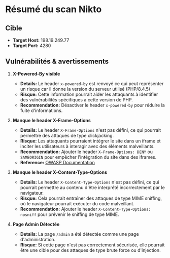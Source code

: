 # Résumé du scan Nikto

## Cible
- **Target Host:** 198.19.249.77
- **Target Port:** 4280

## Vulnérabilités & avertissements
1. **X-Powered-By visible**
    - **Details:** Le header `x-powered-by` est renvoyé ce qui peut représenter un risque car il donne la version du serveur utilisé (PHP/8.4.5)
    - **Risque:** Cette information pourrait aider les attaquants à identifier des vulnérabilités spécifiques à cette version de PHP.
    - **Recommendation:** Désactiver le header `x-powered-by` pour réduire la fuite d'informations.

2. **Manque le header X-Frame-Options**
    - **Details:** Le header `X-Frame-Options` n'est pas défini, ce qui pourrait permettre des attaques de type clickjacking.
    - **Risque:** Les attaquants pourraient intégrer le site dans un iframe et inciter les utilisateurs à interagir avec des éléments malveillants.
    - **Recommendation:** Ajouter le header `X-Frame-Options: DENY` ou `SAMEORIGIN` pour empêcher l'intégration du site dans des iframes.
    - **Reference:** [OWASP Documentation](https://owasp.org/www-community/attacks/Clickjacking)

3. **Manque le header X-Content-Type-Options**
    - **Details:** Le header `X-Content-Type-Options` n'est pas défini, ce qui pourrait permettre au contenu d'être interprété incorrectement par le navigateur.
    - **Risque:** Cela pourrait entraîner des attaques de type MIME sniffing, où le navigateur pourrait exécuter du code malveillant.
    - **Recommendation:** Ajouter le header `X-Content-Type-Options: nosniff` pour prévenir le sniffing de type MIME.

4. **Page Admin Détectée**
    - **Details:** La page `/admin` a été détectée comme une page d'administration.
    - **Risque:** Si cette page n'est pas correctement sécurisée, elle pourrait être une cible pour des attaques de type brute force ou d'injection.

